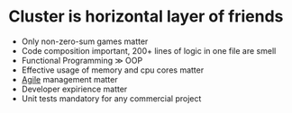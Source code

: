 # Cluster is horizontal layer of friends
 
* Only non-zero-sum games matter 
* Code composition important, 200+ lines of logic in one file are smell
* Functional Programming ≫ OOP
* Effective usage of memory and cpu cores matter
* [Agile](https://agilemanifesto.org/principles.html) management matter
* Developer expirience matter
* Unit tests mandatory for any commercial project
